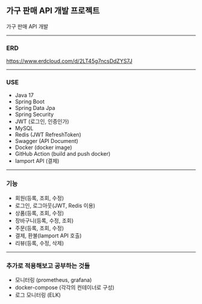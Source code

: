 ## 가구 판매 API 개발 프로젝트
가구 판매 API 개발  

---
### ERD
https://www.erdcloud.com/d/2LT45g7ncsDdZYS7J

---
### USE
- Java 17
- Spring Boot
- Spring Data Jpa
- Spring Security
- JWT (로그인, 인증인가)
- MySQL
- Redis (JWT RefreshToken)
- Swagger (API Document)
- Docker (docker image)
- GitHub Action (build and push docker)
- Iamport API (결제)

---
### 기능
 - 회원(등록, 조회, 수정)
 - 로그인, 로그아웃(JWT, Redis 이용)
 - 상품(등록, 조회, 수정)
 - 장바구니(등록, 수정, 조회)
 - 주문(등록, 조회, 수정)
 - 결제, 환불(Iamport API 호출)
 - 리뷰(등록, 수정, 삭제)

---
### 추가로 적용해보고 공부하는 것들
 - 모니터링 (prometheus, grafana)
 - docker-compose (각각의 컨테이너로 구성)
 - 로그 모니터링 (ELK)
